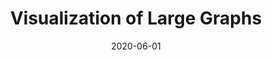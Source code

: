 ---
title: "Visualization of Large Graphs"
collection: supervisions
excerpt: "Short description of portfolio"
permalink: /supervisions/2020-06-01-emil
date: 2020-06-01
student: Emil August Torp Nilsen"
file: "XXX"
type: "master"
uni: University of Oslo
---